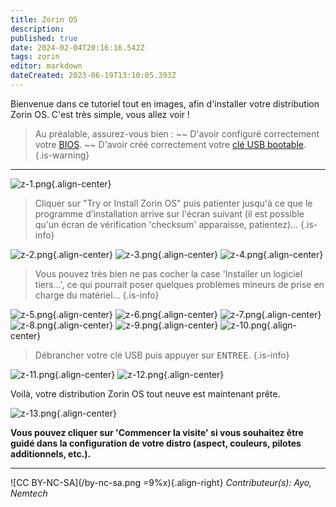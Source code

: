 ```yaml
---
title: Zorin OS
description: 
published: true
date: 2024-02-04T20:16:16.542Z
tags: zorin
editor: markdown
dateCreated: 2023-06-19T13:10:05.393Z
---
```


Bienvenue dans ce tutoriel tout en images, afin d'installer votre distribution Zorin OS. C'est très simple, vous allez voir !

> Au préalable, assurez-vous bien : 
> ~~ D'avoir configuré correctement votre [BIOS](/tutoriels/bios-boot).
> ~~ D'avoir créé correctement votre [clé USB bootable](/tutoriels/usb-bootable).
{.is-warning}

---

![z-1.png](/images/zorin-1.png){.align-center}

> Cliquer sur "Try or Install Zorin OS" puis patienter jusqu'à ce que le programme d'installation arrive sur l'écran suivant (il est possible qu'un écran de vérification 'checksum' apparaisse, patientez)...
{.is-info}

![z-2.png](/images/zorin-2.png){.align-center}
![z-3.png](/images/zorin-3.png){.align-center}
![z-4.png](/images/zorin-4.png){.align-center}

> Vous pouvez très bien ne pas cocher la case 'Installer un logiciel tiers...', ce qui pourrait poser quelques problèmes mineurs de prise en charge du matériel...
{.is-info}

![z-5.png](/images/zorin-5.png){.align-center}
![z-6.png](/images/zorin-6.png){.align-center}
![z-7.png](/images/zorin-7.png){.align-center}
![z-8.png](/images/zorin-8.png){.align-center}
![z-9.png](/images/zorin-9.png){.align-center}
![z-10.png](/images/zorin-10.png){.align-center}

> Débrancher votre clé USB puis appuyer sur <kbd>ENTREE</kbd>.
{.is-info}

![z-11.png](/images/zorin-11.png){.align-center}
![z-12.png](/images/zorin-12.png){.align-center}

Voilà, votre distribution Zorin OS tout neuve est maintenant prête.

![z-13.png](/images/zorin-13.png){.align-center}

**Vous pouvez cliquer sur 'Commencer la visite' si vous souhaitez être guidé dans la configuration de votre distro (aspect, couleurs, pilotes additionnels, etc.).**

---
![CC BY-NC-SA](/by-nc-sa.png =9%x){.align-right} *Contributeur(s): Ayo, Nemtech*